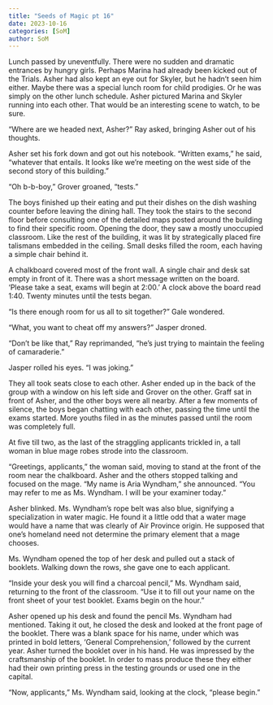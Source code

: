 ```yaml
---
title: "Seeds of Magic pt 16"
date: 2023-10-16
categories: [SoM]
author: SoM
---
```


Lunch passed by uneventfully. There were no sudden and dramatic entrances by hungry girls. Perhaps Marina had already been kicked out of the Trials. Asher had also kept an eye out for Skyler, but he hadn’t seen him either. Maybe there was a special lunch room for child prodigies. Or he was simply on the other lunch schedule. Asher pictured Marina and Skyler running into each other. That would be an interesting scene to watch, to be sure.

“Where are we headed next, Asher?” Ray asked, bringing Asher out of his thoughts.

Asher set his fork down and got out his notebook. “Written exams,” he said, “whatever that entails. It looks like we’re meeting on the west side of the second story of this building.”

“Oh b-b-boy,” Grover groaned, “tests.”

The boys finished up their eating and put their dishes on the dish washing counter before leaving the dining hall. They took the stairs to the second floor before consulting one of the detailed maps posted around the building to find their specific room. Opening the door, they saw a mostly unoccupied classroom. Like the rest of the building, it was lit by strategically placed fire talismans embedded in the ceiling. Small desks filled the room, each having a simple chair behind it.

A chalkboard covered most of the front wall. A single chair and desk sat empty in front of it. There was a short message written on the board. ‘Please take a seat, exams will begin at 2:00.’ A clock above the board read 1:40. Twenty minutes until the tests began.

“Is there enough room for us all to sit together?” Gale wondered.

“What, you want to cheat off my answers?” Jasper droned.

“Don’t be like that,” Ray reprimanded, “he’s just trying to maintain the feeling of camaraderie.”

Jasper rolled his eyes. “I was joking.”

They all took seats close to each other. Asher ended up in the back of the group with a window on his left side and Grover on the other. Graff sat in front of Asher, and the other boys were all nearby. After a few moments of silence, the boys began chatting with each other, passing the time until the exams started. More youths filed in as the minutes passed until the room was completely full.

At five till two, as the last of the straggling applicants trickled in, a tall woman in blue mage robes strode into the classroom.

“Greetings, applicants,” the woman said, moving to stand at the front of the room near the chalkboard. Asher and the others stopped talking and focused on the mage. “My name is Aria Wyndham,” she announced. “You may refer to me as Ms. Wyndham. I will be your examiner today.”

Asher blinked. Ms. Wyndham’s rope belt was also blue, signifying a specialization in water magic. He found it a little odd that a water mage would have a name that was clearly of Air Province origin. He supposed that one’s homeland need not determine the primary element that a mage chooses.

Ms. Wyndham opened the top of her desk and pulled out a stack of booklets. Walking down the rows, she gave one to each applicant.

“Inside your desk you will find a charcoal pencil,” Ms. Wyndham said, returning to the front of the classroom. “Use it to fill out your name on the front sheet of your test booklet. Exams begin on the hour.”

Asher opened up his desk and found the pencil Ms. Wyndham had mentioned. Taking it out, he closed the desk and looked at the front page of the booklet. There was a blank space for his name, under which was printed in bold letters, ‘General Comprehension,’ followed by the current year. Asher turned the booklet over in his hand. He was impressed by the craftsmanship of the booklet. In order to mass produce these they either had their own printing press in the testing grounds or used one in the capital.

“Now, applicants,” Ms. Wyndham said, looking at the clock, “please begin.”
